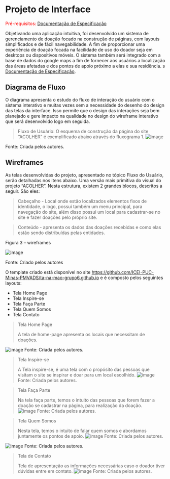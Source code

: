
# Projeto de Interface

<span style="color:red">Pré-requisitos: <a href="2-Especificação do Projeto.md"> Documentação de Especificação</a></span>
 

Objetivando uma aplicação intuitiva, foi desenvolvido um sistema de gerenciamento de doação focado na construção de páginas, com layouts simplificados e de fácil navegabilidade. A fim de proporcionar uma experiência de doação focada na facilidade de uso do doador seja em desktops ou dispositivos móveis. O sistema também será integrado com a base de dados do google maps a fim de fornecer aos usuários a localização das áreas afetadas e dos pontos de apoio próximo a elas e sua residência. s <a href="2-Especificação do Projeto.md"> Documentação de Especificação</a>.

## Diagrama de Fluxo

O diagrama apresenta o estudo do fluxo de interação do usuário com o sistema interativo e  muitas vezes sem a necessidade do desenho do design das telas da interface. Isso permite que o design das interações seja bem planejado e gere impacto na qualidade no design do wireframe interativo que será desenvolvido logo em seguida.

> Fluxo de Usuário: 
O esquema de construção da página do site “ACOLHER” é exemplificado abaixo através do fluxograma 1. 
![image](https://user-images.githubusercontent.com/102244252/193485670-34d75cf9-4214-44e0-beb4-1751c95977aa.png)

Fonte: Criada pelos autores.



## Wireframes

As telas desenvolvidas do projeto, apresentado no tópico Fluxo do Usuário, serão detalhadas nos itens abaixo. Uma versão mais primitiva do visual do projeto “ACOLHER”. Nesta estrutura, existem 2 grandes blocos, descritos a seguir. São eles: 

 

 

> Cabeçalho - Local onde estão localizados elementos fixos de identidade, o logo, possui também um menu principal, para navegação do site, além disso possui um local para cadastrar-se no site e fazer doações pelo próprio site. 

> Conteúdo - apresenta os dados das doações recebidas e como elas estão sendo distribuídas pelas entidades. 

 

Figura 3 – wireframes 


![image](https://user-images.githubusercontent.com/102244252/193480998-2889b98f-e01c-465c-95eb-5fffc7e708eb.png)

Fonte: Criado pelos autores 

 O template criado está disponível no site https://github.com/ICEI-PUC-Minas-PMVADS/ta-na-mao-grupo6.github.io e é composto pelos seguintes layouts:
- Tela Home Page
- Tela Inspire-se
- Tela Faça Parte
- Tela Quem Somos
- Tela Contato

> Tela Home Page
> 
> A tela de home-page apresenta os locais que necessitam de doações. 

![image](https://user-images.githubusercontent.com/102244252/193482048-a9e46293-423f-48bc-ad0c-30f48c23f36a.png)
Fonte: Criada pelos autores.

> Tela Inspire-se
> 
> A Tela inspire-se, é uma tela com o propósito das pessoas que visitam o site se inspirar e doar para um local escolhido. 
![image](https://user-images.githubusercontent.com/102244252/193482083-5dca7c28-25f0-4ba0-81be-cef007450781.png)
Fonte: Criada pelos autores.

> Tela Faça Parte
> 
> Na tela faça parte, temos o intuito das pessoas que forem fazer a doação se cadastrar na página, para realização da doação.  
![image](https://user-images.githubusercontent.com/102244252/193482242-413480da-5520-4a14-a317-99fd7edb9c84.png)
Fonte: Criada pelos autores.

> Tela Quem Somos
> 
> Nesta tela, temos o intuito de falar quem somos e abordamos juntamente os pontos de apoio. 
![image](https://user-images.githubusercontent.com/102244252/193482276-48353b4d-5f44-4eb6-8a8a-42fac2640010.png)
Fonte: Criada pelos autores.

![image](https://user-images.githubusercontent.com/102244252/193482285-5fb5ec02-868e-4f65-830a-9a30ed8e3344.png)
Fonte: Criada pelos autores.

> Tela de Contato
> 
> Tela de apresentação as informações necessárias caso o doador tiver dúvidas entre em contato.
![image](https://user-images.githubusercontent.com/102244252/193482304-d3a8a76e-05a5-4df2-a8d5-487847f40f28.png)
Fonte: Criada pelos autores.
